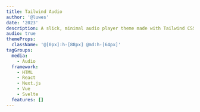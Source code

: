 ```yaml
---
title: Tailwind Audio
author: '@luwes'
date: '2023'
description: A slick, minimal audio player theme made with Tailwind CSS.
audio: true
themeProps:
  className: '@[0px]:h-[88px] @md:h-[64px]'
tagGroups:
  media: 
    - Audio
  framework:
    - HTML
    - React
    - Next.js
    - Vue
    - Svelte
  features: []
---
```

